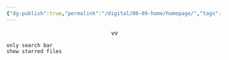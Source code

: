 ```yaml
---
{"dg-publish":true,"permalink":"/digital/00-09-home/homepage/","tags":["gardenEntry"],"noteIcon":""}
---
```






<center></center>
<center>vv</center>

```search-bar
only search bar
show starred files
```
